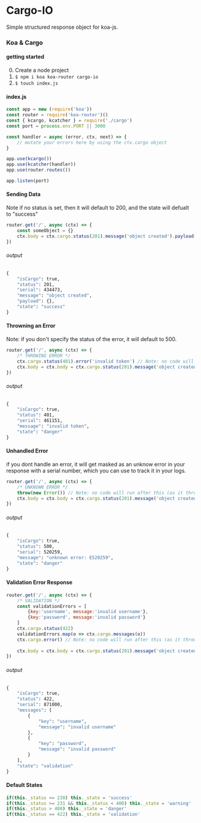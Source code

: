 # Cargo-IO
Simple structured response object for koa-js.

### Koa & Cargo
#### getting started
0. Create a node project
1. <code>$ npm i koa koa-router cargo-io</code>
2. <code>$ touch index.js</code>

#### index.js
```js
const app = new (require('koa'))
const router = require('koa-router')()
const { kcargo, kcatcher } = require('./cargo')
const port = process.env.PORT || 3000

const handler = async (error, ctx, next) => {
    // mutate your errors here by using the ctx.cargo object
}

app.use(kcargo())
app.use(kcatcher(handler))
app.use(router.routes())

app.listen(port)
```

#### Sending Data
Note if no status is set, then it will default to 200, and the state will defualt to "success"
```js
router.get('/', async (ctx) => {
    const someObject = {}
    ctx.body = ctx.cargo.status(201).message('object created').payload(someObject)
})
```

###### output
```cmd
{
    "isCargo": true,
    "status": 201,
    "serial": 434473,
    "message": "object created",
    "payload": {},
    "state": "success"
}
```

#### Throwning an Error
Note: if you don't specify the status of the error, it will default to 500.
```js
router.get('/', async (ctx) => {
    /* THROWING ERROR */
    ctx.cargo.status(401).error('invalid token') // Note: no code will run after this (as it throws an error wich invokes the kcatcher middleware.)
    ctx.body = ctx.body = ctx.cargo.status(201).message('object created').payload({})
})
```
###### output
```cmd
{
    "isCargo": true,
    "status": 401,
    "serial": 461151,
    "message": "invalid token",
    "state": "danger"
}
```

#### Unhandled Error
if you dont handle an error, it will get masked as an unknow error in your response with a serial number, which you can use to track it in your logs.
```js
router.get('/', async (ctx) => {
    /* UNKNOWN ERROR */
    throw(new Error()) // Note: no code will run after this (as it throws an error wich invokes the kcatcher middleware.)
    ctx.body = ctx.body = ctx.cargo.status(201).message('object created').payload({})
})
```
###### output
```cmd
{
    "isCargo": true,
    "status": 500,
    "serial": 520259,
    "message": "unknown error: E520259",
    "state": "danger"
}
```

#### Validation Error Response

```js
router.get('/', async (ctx) => {
    /* VALIDATION */
    const validationErrors = [
        {key:'username', message:'invalid username'},
        {key:'password', message:'invalid password'}
    ]
    ctx.cargo.status(422)
    validationErrors.map(o => ctx.cargo.messages(o))
    ctx.cargo.error() // Note: no code will run after this (as it throws an error wich invokes the kcatcher middleware.)
    
    ctx.body = ctx.body = ctx.cargo.status(201).message('object created').payload({})
})
```
###### output
```cmd
{
    "isCargo": true,
    "status": 422,
    "serial": 871000,
    "messages": [
        {
            "key": "username",
            "message": "invalid username"
        },
        {
            "key": "password",
            "message": "invalid password"
        }
    ],
    "state": "validation"
}
```

#### Default States
```js
if(this._status <= 230) this._state = 'success'
if(this._status >= 231 && this._status < 400) this._state = 'warning'
if(this._status > 400) this._state = 'danger'
if(this._status == 422) this._state = 'validation'
```